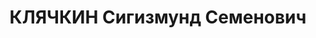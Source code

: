 ---
title: КЛЯЧКИН Сигизмунд Семенович
description: 'Род. в 1892, Польша, г. Томашев, обр.: высшее, б/п. Проживал: Москва.
  Коммерческий директор Кореневского силикатного завода.

  Арестован 16.08.1937. Приговор: ВК ВС СССР, 03.11.1937 – ВМН. Расстрелян 03.11.1937,
  г.Москва, захоронен в "Коммунарке".

  Реабилитирован ВК ВС СССР 08.02.1958'
---